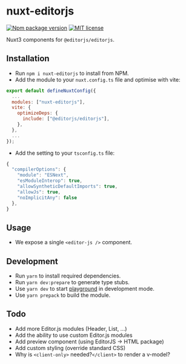 # nuxt-editorjs

[![Npm package version](https://badgen.net/npm/v/nuxt-editorjs)](https://npmjs.com/package/nuxt-editorjs)
[![MIT license](https://img.shields.io/badge/License-MIT-blue.svg)](https://lbesson.mit-license.org/)

Nuxt3 components for `@editorjs/editorjs`.

## Installation

- Run `npm i nuxt-editorjs` to install from NPM.
- Add the module to your `nuxt.config.ts` file and optimise with vite:

```javascript
export default defineNuxtConfig({
  ...
  modules: ["nuxt-editorjs"],
  vite: {
    optimizeDeps: {
      include: ["@editorjs/editorjs"],
    },
  },
  ...
});
```
- Add the setting to your `tsconfig.ts` file:

```javascript
{
  "compilerOptions": {
    "module": "ESNext",
    "esModuleInterop": true,
    "allowSyntheticDefaultImports": true,
    "allowJs": true,
    "noImplicitAny": false
  },
}
```

## Usage

- We expose a single `<editor-js />` component.

## Development

- Run `yarn` to install required dependencies.
- Run `yarn dev:prepare` to generate type stubs.
- Use `yarn dev` to start [playground](./playground) in development mode.
- Use `yarn prepack` to build the module.

## Todo

- Add more Editor.js modules (Header, List, ...)
- Add the ability to use custom Editor.js modules
- Add preview component (using EditorJS -> HTML package)
- Add custom styling (override standard CSS)
- Why is `<client-only>` needed?`</client>` to render a v-model?
